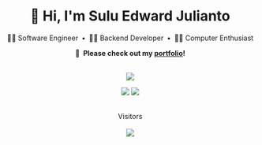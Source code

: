 <span align="center">

  <!-- Quick intro -->
  <h1>👋 Hi, I'm Sulu Edward Julianto</h1>

  🤦‍♂️ Software Engineer&ensp;•&ensp;👨‍💻 Backend Developer&ensp;•&ensp;👷‍♂️ Computer Enthusiast
  
  **📝&ensp;Please check out my [portfolio](https://sulujulianto.github.io)!**<br><br>

  
  
  <!-- GitHub Stats -->
  ![](http://github-profile-summary-cards.vercel.app/api/cards/profile-details?username=sulujulianto&theme=aura_dark)

  ![](http://github-profile-summary-cards.vercel.app/api/cards/stats?username=sulujulianto&theme=aura_dark)
  ![](http://github-profile-summary-cards.vercel.app/api/cards/repos-per-language?username=sulujulianto&theme=aura_dark)
  
  
  
  <!-- Visitor count -->
  <br>Visitors<br><br>
  <img src="https://profile-counter.glitch.me/sulujulianto/count.svg">

</span>
